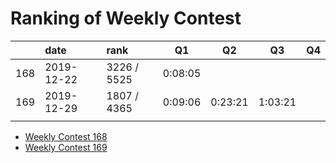 # Ranking of Weekly Contest



|     | date       | rank        | Q1      | Q2      | Q3      | Q4  |
|:--- |:---------- |:----------- | ------- | ------- | ------- | --- |
| 168 | 2019-12-22 | 3226 / 5525 | 0:08:05 |         |         |     |
| 169 | 2019-12-29 | 1807 / 4365 | 0:09:06 | 0:23:21 | 1:03:21 |     |
|     |            |             |         |         |         |     |

-   [Weekly Contest 168](https://leetcode.com/contest/weekly-contest-168/)
-   [Weekly Contest 169](https://leetcode.com/contest/weekly-contest-169/ranking)
